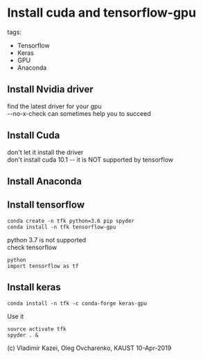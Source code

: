 # Install cuda and tensorflow-gpu 

tags:
  - Tensorflow
  - Keras
  - GPU
  - Anaconda


## Install Nvidia driver
find the latest driver for your gpu   
--no-x-check can sometimes help you to succeed  
## Install Cuda
don't let it install the driver  
don't install cuda 10.1 -- it is NOT supported by tensorflow  
## Install Anaconda

## Install tensorflow
```
conda create -n tfk python=3.6 pip spyder  
conda install -n tfk tensorflow-gpu  
```
python 3.7 is not supported  
check tensorflow  
```
python  
import tensorflow as tf  
```

## Install keras
```
conda install -n tfk -c conda-forge keras-gpu
```

Use it

```
source activate tfk
spyder . &
```

(c) Vladimir Kazei, Oleg Ovcharenko, KAUST 10-Apr-2019
